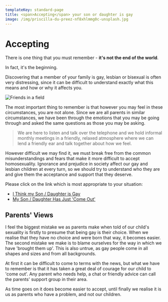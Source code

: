 ```yaml
---
templateKey: standard-page
title: <span>Accepting</span> your son or daughter is gay
image: /img/priscilla-du-preez-nf8xhlmmg0c-unsplash.jpg
---
```

# Accepting

There is one thing that you must remember - **it's not the end of the world**.

In fact, it's the beginning.

Discovering that a member of your family is gay, lesbian or bisexual is often very distressing, since it can be difficult to understand exactly what this means and how or why it affects you.

![Friends in a field](/img/antonino-visalli-rnibly7ahck-unsplash.jpg "Friends in a field")

The most important thing to remember is that however you may feel in these circumstances, you are not alone. Since we are all parents in similar circumstances, we have been through the emotions that you may be going through and asked the same questions as those you may be asking.

> We are here to listen and talk over the telephone and we hold informal monthly meetings in a friendly, relaxed atmosphere where we can lend a friendly ear and talk together about how we feel.

However difficult we may find it, we must break free from the common misunderstandings and fears that make it more difficult to accept homosexuality. Ignorance and prejudice in society affect our gay and lesbian children at every turn, so we should try to understand who they are and give them the acceptance and support that they deserve.

Please click on the link which is most appropriate to your situation:

* [I Think my Son / Daughter is Gay](https://www.birminghamparentssupport.com/i-think-my-son-daughter-is-gay)
* [My Son / Daughter Has Just 'Come Out'](https://www.birminghamparentssupport.com/my-son-daughter-has-just-come-out)

## Parents' Views

I feel the biggest mistake we as parents make when told of our child's sexuality is firstly to presume that being gay is their choice. When we realise that they have no choice and were born that way, it becomes easier. The second mistake we make is to blame ourselves for the way in which we have 'brought them up'. This is also untrue, as gay people come in all shapes and sizes and from all backgrounds. 

At first it can be difficult to come to terms with the news, but what we have to remember is that it has taken a great deal of courage for our child to 'come out'. Any parent who needs help, a chat or friendly advice can call the parents' support group in their area.

As time goes on it does become easier to accept, until finally we realise it is us as parents who have a problem, and not our children.